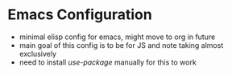 # Emacs Configuration 

- minimal elisp config for emacs, might move to org in future
- main goal of this config is to be for JS and note taking almost exclusively 
- need to install *use-package* manually for this to work
